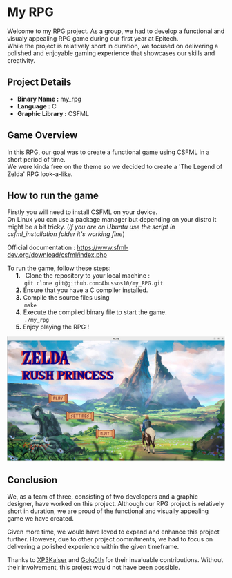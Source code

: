 
# My RPG

Welcome to my RPG project. As a group, we had to develop a functional and visualy appealing RPG game during our first year at Epitech.  
While the project is relatively short in duration, we focused on delivering a polished and enjoyable gaming experience that showcases our skills and creativity.
## Project Details

- **Binary Name :** my_rpg
- **Language :** C
- **Graphic Library :** CSFML
## Game Overview

In this RPG, our goal was to create a functional game using CSFML in a short period of time.  
We were kinda free on the theme so we decided to create a 'The Legend of Zelda' RPG look-a-like.  
## How to run the game

Firstly you will need to install CSFML on your device.  
On Linux you can use a package manager but depending on your distro it might be a bit tricky. (*If you are on Ubuntu use the script in csfml_installation folder it's working fine*)

Official documentation : 
https://www.sfml-dev.org/download/csfml/index.php

To run the game, follow these steps:  
&nbsp;&nbsp;&nbsp;&nbsp;&nbsp;**1.**&nbsp;&nbsp;   Clone the repository to your local machine :  
    &nbsp;&nbsp;&nbsp;&nbsp;&nbsp;&nbsp;&nbsp;&nbsp;&nbsp;&nbsp;```
    git clone git@github.com:Abussos10/my_RPG.git  
    ```  
&nbsp;&nbsp;&nbsp;&nbsp;&nbsp;**2.** Ensure that you have a C compiler installed.  
&nbsp;&nbsp;&nbsp;&nbsp;&nbsp;**3.** Compile the source files using  
    &nbsp;&nbsp;&nbsp;&nbsp;&nbsp;&nbsp;&nbsp;&nbsp;&nbsp;&nbsp;```
    make 
    ```  
&nbsp;&nbsp;&nbsp;&nbsp;&nbsp;**4.** Execute the compiled binary file to start the game.  
    &nbsp;&nbsp;&nbsp;&nbsp;&nbsp;&nbsp;&nbsp;&nbsp;&nbsp;&nbsp;```
    ./my_rpg
    ```  
&nbsp;&nbsp;&nbsp;&nbsp;&nbsp;**5.** Enjoy playing the RPG !

![Screenshot](assets/readme_screenshots/RPG_main_menu.png)
## Conclusion

We, as a team of three, consisting of two developers and a graphic designer, have worked on this project. Although our RPG project is relatively short in duration, we are proud of the functional and visually appealing game we have created. 

Given more time, we would have loved to expand and enhance this project further. However, due to other project commitments, we had to focus on delivering a polished experience within the given timeframe. 

Thanks to [XP3Kaiser](https://github.com/XP3Kaiser) and [Golg0th](https://github.com/Golg0th) for their invaluable contributions. Without their involvement, this project would not have been possible.  